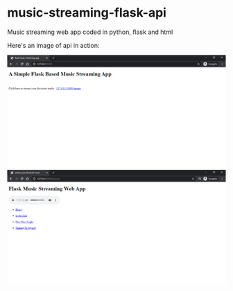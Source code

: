 # music-streaming-flask-api
Music streaming web app coded in python, flask and html


Here's an image of api in action:

![page1](https://github.com/sonwanesuresh95/music-streaming-flask-api/blob/master/images/homepage.png)
![page2](https://github.com/sonwanesuresh95/music-streaming-flask-api/blob/master/images/stream.png)